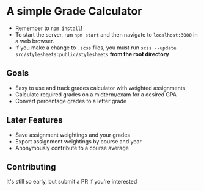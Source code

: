 # A simple Grade Calculator
* Remember to `npm install`!
* To start the server, run `npm start` and then navigate to `localhost:3000` in a web browser.
* If you make a change to `.scss` files, you must run `scss --update src/stylesheets:public/stylesheets` **from the root directory**

## Goals
* Easy to use and track grades calculator with weighted assignments
* Calculate required grades on a midterm/exam for a desired GPA
* Convert percentage grades to a letter grade

## Later Features
* Save assignment weightings and your grades
* Export assignment weightings by course and year
* Anonymously contribute to a course average

## Contributing
It's still so early, but submit a PR if you're interested

